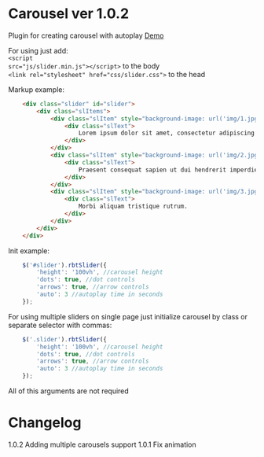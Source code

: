 # Carousel ver 1.0.2

Plugin for creating carousel with autoplay <a href="https://jsfiddle.net/Umkka/ttm6nka6/">Demo</a>

For using just add:
<br><code>&lt;script src="js/slider.min.js">&lt;/script></code> to the body
<br><code>&lt;link rel="stylesheet" href="css/slider.css"></code> to the head

Markup example:
```html
	<div class="slider" id="slider">
		<div class="slItems">
			<div class="slItem" style="background-image: url('img/1.jpg');">
				<div class="slText">
					Lorem ipsum dolor sit amet, consectetur adipiscing elit.
				</div>
			</div>
			<div class="slItem" style="background-image: url('img/2.jpg');">
				<div class="slText">
					Praesent consequat sapien ut dui hendrerit imperdiet.  
				</div>
			</div>
			<div class="slItem" style="background-image: url('img/3.jpg');">
				<div class="slText">
					Morbi aliquam tristique rutrum. 
				</div>
			</div>
		</div>
	</div>
```

Init example:
```javascript
	$('#slider').rbtSlider({
		'height': '100vh', //carousel height
		'dots': true, //dot controls
		'arrows': true, //arrow controls
		'auto': 3 //autoplay time in seconds
	});
```

For using multiple sliders on single page just initialize carousel by class or separate selector with commas:
```javascript
	$('.slider').rbtSlider({
		'height': '100vh', //carousel height
		'dots': true, //dot controls
		'arrows': true, //arrow controls
		'auto': 3 //autoplay time in seconds
	});
```

All of this arguments are not required

# Changelog

1.0.2 Adding multiple carousels support
1.0.1 Fix animation

